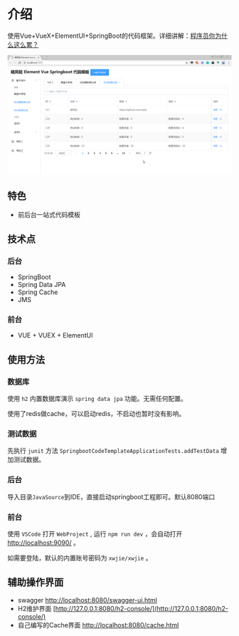 # 介绍

使用Vue+VueX+ElementUI+SpringBoot的代码框架。详细讲解：[程序员你为什么这么累？](https://zhuanlan.zhihu.com/p/28705206)


![](./main.png)

## 特色

* 前后台一站式代码模板

## 技术点

### 后台
* SpringBoot
* Spring Data JPA
* Spring Cache
* JMS

### 前台
* VUE + VUEX + ElementUI

## 使用方法

### 数据库
使用 `h2` 内置数据库演示 `spring data jpa` 功能。无需任何配置。

使用了redis做cache，可以启动redis，不启动也暂时没有影响。

### 测试数据

先执行 `junit` 方法 `SpringbootCodeTemplateApplicationTests.addTestData` 增加测试数据。

### 后台

导入目录`JavaSource`到IDE，直接启动springboot工程即可。默认8080端口

### 前台

使用 `VSCode` 打开 `WebProject` , 运行 `npm run dev` ，会自动打开 [http://localhost:9090/](http://localhost:9090/) 。


如需要登陆，默认的内置账号密码为 `xwjie/xwjie` 。

## 辅助操作界面 

* swagger [http://localhost:8080/swagger-ui.html](http://localhost:8080/swagger-ui.html)
* H2维护界面 [http://127.0.0.1:8080/h2-console/](http://127.0.0.1:8080/h2-console/)
* 自己编写的Cache界面  [http://localhost:8080/cache.html](http://localhost:8080/cache.html)
